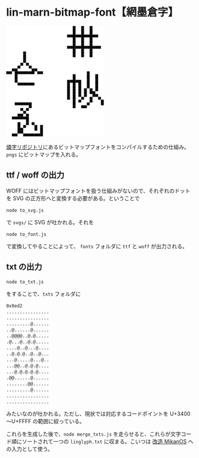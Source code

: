 # lin-marn-bitmap-font【網墨倉字】

![](logo.svg)

[燐字リポジトリ](https://github.com/jurliyuuri/lin-marn)にあるビットマップフォントをコンパイルするための仕組み。`pngs` にビットマップを入れる。

## ttf / woff の出力
WOFF にはビットマップフォントを扱う仕組みがないので、それぞれのドットを SVG の正方形へと変換する必要がある。ということで

```
node to_svg.js
```

で `svgs/` に SVG が吐かれる。それを

```
node to_font.js
```

で変換してやることによって、 `fonts` フォルダに `ttf` と `woff` が出力される。

## txt の出力

```
node to_txt.js
```

をすることで、`txts` フォルダに

```
0x9ed2
................
................
.........@......
..@......@......
..@@@@..@.@.....
.@...@..@.@.....
....@..@...@....
..@.@.@..@..@...
...@.....@...@..
...@@..@.@.@....
...@.@.@.@.@....
.@@......@......
........@@......
.........@......
................
................
```

みたいなのが吐かれる。ただし、現状では対応するコードポイントを U+3400～U+FFFF の範囲に絞っている。

これらを生成した後で、`node merge_txts.js` を走らせると、これらが文字コード順にソートされて一つの `linglyph.txt` に収まる。こいつは [改造 MikanOS](https://github.com/sozysozbot/mikanos/tree/hsjoihs/kernel) への入力として使う。
